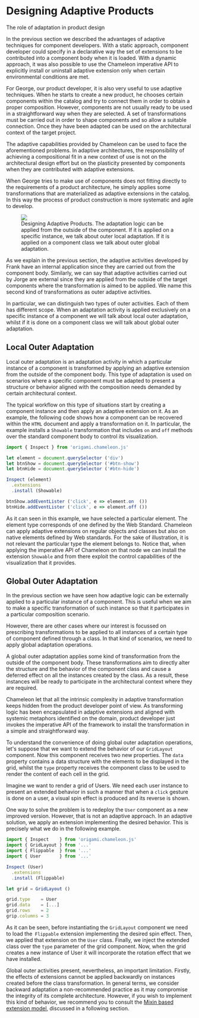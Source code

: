 # Designing Adaptive Products

<p class="lead">The role of adaptation in product design</p>

In the previous section we described the advantages of adaptive techniques for component developers. With a static approach, component developer could specify in a declarative way the set of extensions to be contributed into a component body when it is loaded. With a dynamic approach, it was also possible to use the Chameleon imperative API to explicitly install or uninstall adaptive extension only when certain environmental conditions are met.

For George, our product developer, it is also very useful to use adaptive techniques. When he starts to create a new product, he chooses certain components within the catalog and try to connect them in order to obtain a proper composition. However, components are not usually ready to be used in a straightforward way when they are selected.  A set of transformations must be carried out in order to shape components and so allow a suitable connection.  Once they have been adapted can be used on the architectural context of the target project.

The adaptive capabilities provided by Chameleon can be used to face the aforementioned problems. In adaptive architectures, the responsibility of achieving a compositional fit in a new context of use is not on the architectural design effort but on the plasticity presented by components when they are contributed with adaptive extensions.

When George tries to make use of components does not fitting directly to the requirements of a product architecture, he simply applies some transformations that are materialized as adaptive extensions in the catalog. In this way the process of product construction is more systematic and agile to develop.

<figure>
  <img src="../../resources/markdowns/figures/Development/Products.01.png">
  <figcaption>
     Designing Adaptive Products. The adaptation logic can be applied from the outside of the component. If it is applied on a specific instance, we talk about outer local adaptation. If it is applied on a component class we talk about outer global adaptation.
  </figcaption>
</figure>

As we explain in the previous section, the adaptive activities developed by Frank have an internal application since they are carried out from the component body. Similarly, we can say that adaptive activities carried out by Jorge are external since they are applied from the outside of the target components where the transformation is aimed to be applied. We name this second kind of transformations as outer adaptive activities.

In particular, we can distinguish two types of outer activities. Each of them has different scope. When an adaptation activity is applied exclusively on a specific instance of a component we will talk about local outer adaptation, whilst if it is done on a component class we will talk about global outer adaptation.

## Local Outer Adaptation

Local outer adaptation is an adaptation activity in which a particular instance of a component is transformed by applying an adaptive extension from the outside of the component body. This type of adaptation is used on scenarios where a specific component must be adapted to present a structure or behavior aligned with the composition needs demanded by certain architectural context.

The typical workflow on this type of situations start by creating a component instance and then apply an adaptive extension on it.
As an example, the following code shows how a component can be recovered within the `HTML` document and apply a transformation on it. In particular, the example installs a `Showable` transformation that includes `on` and `off` methods over the standard component body to control its visualization.

```JavaScript
import { Inspect } from 'origami.chameleon.js'

let element = document.querySelector ('div')
let btnShow = document.querySelector ('#btn-show')
let btnHide = document.querySelector ('#btn-hide')

Inspect (element)
  .extensions
  .install (Showable)

btnShow.addEventLister ('click', e => element.on  ())
btnHide.addEventLister ('click', e => element.off ())
```

As it can seen in this example, we have selected a particular element. The element type corresponds of one defined by the Web Standard. Chameleon can apply adaptive extensions on regular objects and classes but also on native elements defined by Web standards. For the sake of illustration, it is not relevant the particular type the element belongs to. Notice that, when applying the imperative API of Chameleon on that node we can install the extension `Showable` and from there exploit the control capabilities of the visualization that it provides.

## Global Outer Adaptation

In the previous section we have seen how adaptive logic can be externally applied to a particular instance of a component. This is useful when we aim to make a specific transformation of such instance so that it participates in a particular composition scenario.

However, there are other cases where our interest is focussed on prescribing transformations to be applied to all instances of a certain type of component defined through a class. In that kind of scenarios, we need to apply global adaptation operations.

A global outer adaptation applies some kind of transformation from the outside of the component body. These transformations aim to directly alter the structure and the behavior of the component class and cause a deferred effect on all the instances created by the class. As a result, these instances will be ready to participate in the architectural context where they are required.

Chameleon let that all the intrinsic complexity in adaptive transformation keeps hidden from the product developer point of view. As transforming logic has been encapsulated in adaptive extensions and aligned with systemic metaphors identified on the domain, product developer just invokes the imperative API of the framework to install the transformation in a simple and straightforward way.

To understand the convenience of doing global outer adaptation operations, let's suppose that we want to extend the behavior of our `GridLayout` component. Now this component receives two new properties. The `data` property contains a data structure with the elements to be displayed in the grid, whilst the `type` property receives the component class to be used to render the content of each cell in the grid.

Imagine we want to render a grid of Users. We need each user instance to present an extended behavior in such a manner that when a `click` gesture is done on a user, a visual spin effect is produced and its reverse is shown.

One way to solve the problem is to redeploy the `User` component as a new improved version. However, that is not an adaptive approach. In an adaptive solution, we apply an extension implementing the desired behavior. This is precisely what we do in the following example.

```JavaScript
import { Inspect    } from 'origami.chameleon.js'
import { GridLayout } from '...'
import { Flippable  } from '...'
import { User       } from '...'

Inspect (User)
  .extensions
  .install (Flippable)

let grid = GridLayout ()

grid.type    = User
grid.data    = [...]
grid.rows    = 2
grip.columns = 3
```

As it can be seen, before instantiating the `GridLayout` component we need to load the` Flippable` extension implementing the desired spin effect. Then, we applied that extension on the `User` class. Finally, we inject the extended class over the `type` parameter of the grid component. Now, when the grid creates a new instance of User it will incorporate the rotation effect that we have installed.

Global outer activities present, nevertheless, an important limitation. Firstly, the effects of extensions cannot be applied backwardly on instances created before the class transformation. In general terms, we consider backward adaptation a non-recommended practice as it may compromise the integrity of its complete architecture. However, if you wish to implement this kind of behavior, we recommend you to consult the [Mixin based extension model](#Development:Mixins), discussed in a following section.


<div class="see-also">
  <div class="controls">
    <a href="doc.html#Development:Components" class="control previous"></a>
    <a href="doc.html#Development:Extensions" class="control next"></a>
  </div>
</div>
